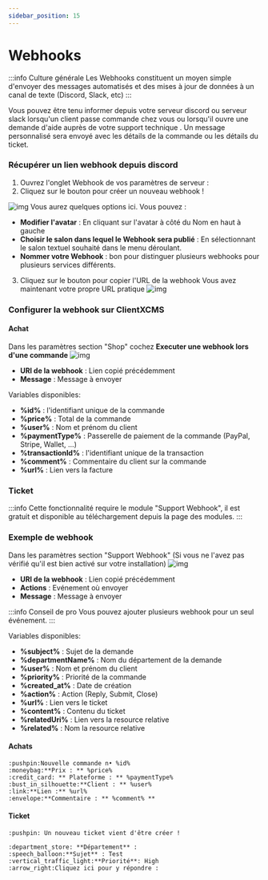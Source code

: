 ```yaml
---
sidebar_position: 15
---
```


# Webhooks

:::info Culture générale
Les Webhooks constituent un moyen simple d'envoyer des messages automatisés et des mises à jour de données à un canal de texte (Discord, Slack, etc)
:::

Vous pouvez être tenu informer depuis votre serveur discord ou serveur slack lorsqu'un client passe commande chez vous ou lorsqu'il ouvre une demande d'aide auprès de votre support technique . Un message personnalisé sera envoyé avec les détails de la commande ou les détails du ticket.
### Récupérer un lien webhook depuis discord
1. Ouvrez l'onglet Webhook de vos paramètres de serveur :
2. Cliquez sur le bouton pour créer un nouveau webhook !

![img](https://support.discord.com/hc/article_attachments/1500000463501/Screen_Shot_2020-12-15_at_4.41.53_PM.png)
Vous aurez quelques options ici. Vous pouvez :

- **Modifier l'avatar** : En cliquant sur l'avatar à côté du Nom en haut à gauche
- **Choisir le salon dans lequel le Webhook sera publié** : En sélectionnant le salon textuel souhaité dans le menu déroulant.
- **Nommer votre Webhook** : bon pour distinguer plusieurs webhooks pour plusieurs services différents.
3. Cliquez sur le bouton pour copier l'URL de la webhook
Vous avez maintenant votre propre URL pratique
![img](https://support.discord.com/hc/article_attachments/360101553853/Screen_Shot_2020-12-15_at_4.51.38_PM.png)


### Configurer la webhook sur ClientXCMS

#### Achat
Dans les paramètres section "Shop" cochez **Executer une webhook lors d'une commande**
![img](https://media.discordapp.net/attachments/926274245225504779/1001895436585537687/unknown.png)
- **URl de la webhook** : Lien copié précédemment
- **Message** : Message à envoyer

Variables disponibles:
- **%id%** : l'identifiant unique de la commande
- **%price%** : Total de la commande
- **%user%** : Nom et prénom du client
- **%paymentType%** : Passerelle de paiement de la commande (PayPal, Stripe, Wallet, ...)
- **%transactionId%** : l'identifiant unique de la transaction
- **%comment%** : Commentaire du client sur la commande
- **%url%** : Lien vers la facture

### Ticket
:::info
Cette fonctionnalité require le module "Support Webhook", il est gratuit et disponible au téléchargement depuis la page des modules.
:::
### Exemple de webhook
Dans les paramètres section "Support Webhook" (Si vous ne l'avez pas vérifié qu'il est bien activé sur votre installation)
![img](https://media.discordapp.net/attachments/926274245225504779/1001897411804934174/unknown.png)
- **URl de la webhook** : Lien copié précédemment
- **Actions** : Evénement où envoyer
- **Message** : Message à envoyer

:::info Conseil de pro 
Vous pouvez ajouter plusieurs webhook pour un seul événement.
:::

Variables disponibles:
- **%subject%** : Sujet de la demande
- **%departmentName%** : Nom du département de la demande
- **%user%** : Nom et prénom du client
- **%priority%** : Priorité de la commande
- **%created_at%** : Date de création
- **%action%** : Action (Reply, Submit, Close)
- **%url%** : Lien vers le ticket
- **%content%** : Contenu du ticket
- **%relatedUri%** : Lien vers la resource relative
- **%related%** : Nom la resource relative
#### Achats

```
:pushpin:Nouvelle commande n• %id%
:moneybag:**Prix : ** %price%
:credit_card: ** Plateforme : ** %paymentType%
:bust_in_silhouette:**Client : ** %user%
:link:**Lien :** %url%
:envelope:**Commentaire : ** %comment% **
```

#### Ticket

```
:pushpin: Un nouveau ticket vient d'être créer ! 

:department_store: **Département** : 
:speech_balloon:**Sujet** : Test
:vertical_traffic_light:**Priorité**: High
:arrow_right:Cliquez ici pour y répondre : 
```

